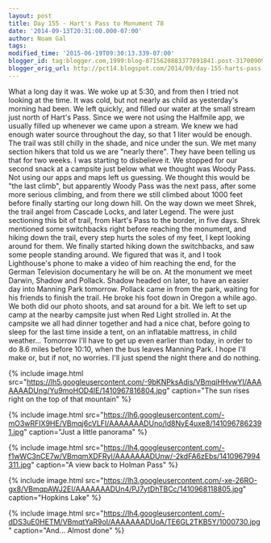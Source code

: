 ```yaml
---
layout: post
title: Day 155 - Hart's Pass to Monument 78
date: '2014-09-13T20:31:00.000-07:00'
author: Noam Gal
tags:
modified_time: '2015-06-19T09:30:13.339-07:00'
blogger_id: tag:blogger.com,1999:blog-8715620883377891841.post-3170090939740714889
blogger_orig_url: http://pct14.blogspot.com/2014/09/day-155-harts-pass-to-monument-78.html
---
```


 What a long day it was.
 We woke up at 5:30, and from then I tried not looking at the time. It was cold, but
 not nearly as child as yesterday's morning had been.
 We left quickly, and filled our water at the small stream
 just north of Hart's Pass. Since we were not using the Halfmile app, we usually filled up whenever we came upon a
 stream. We knew we had enough water source throughout the day, so that 1 liter would be enough.
 The trail was
 still chilly in the shade, and nice under the sun. We met many section hikers that told us we are "nearly there".
 They have been telling us that for two weeks. I was starting to disbelieve it.
 We stopped for our second snack
 at a campsite just below what we thought was Woody Pass. Not using our apps and maps left us guessing. We thought
 this would be "the last climb", but apparently Woody Pass was the next pass, after some more serious climbing, and
 from there we still climbed about 1000 feet before finally starting our long down hill.
 On the way down we meet
 Shrek, the trail angel from Cascade Locks, and later Legend. The were just sectioning this bit of trail, from Hart's
 Pass to the border, in five days. Shrek mentioned some switchbacks right before reaching the monument, and hiking
 down the trail, every step hurts the soles of my feet, I kept looking around for them.
 We finally started
 hiking down the switchbacks, and saw some people standing around. We figured that was it, and I took Lighthouse's
 phone to make a video of him reaching the end, for the German Television documentary he will be on.
 At the
 monument we meet Darwin, Shadow and Pollack. Shadow headed on later, to have an easier day into Manning Park
 tomorrow. Pollack came in from the park, waiting for his friends to finish the trail. He broke his foot down in
 Oregon a while ago. We both did our photo shoots, and sat around for a bit. We left to set up camp at the nearby
 campsite just when Red Light strolled in.
 At the campsite we all had dinner together and had a nice chat,
 before going to sleep for the last time inside a tent, on an inflatable mattress, in child weather...
 Tomorrow
 I'll have to get up even earlier than today, in order to do 8.6 miles before 10:10, when the bus leaves Manning
 Park. I hope I'll make or, but if not, no worries. I'll just spend the night there and do nothing.<br>

{% include image.html src="https://lh5.googleusercontent.com/-9bKNPksAdis/VBmqiHHvwYI/AAAAAAADUng/Yu9moHOD4IE/1410967816804.jpg" caption="The sun rises right on the top of that mountain" %}


{% include image.html src="https://lh6.googleusercontent.com/-mO3wRFIX9HE/VBmqj6cVLFI/AAAAAAADUno/ld8NyE4uxe8/1410967862391.jpg" caption="Just a little panorama" %}


{% include image.html src="https://lh4.googleusercontent.com/-f1wWC3nCE7w/VBmqmXDFRyI/AAAAAAADUnw/-2kdFA6zEbs/1410967994311.jpg" caption="A view back to Holman Pass" %}


{% include image.html src="https://lh3.googleusercontent.com/-xe-26RO-gx8/VBmqpAWJ2EI/AAAAAAADUn4/PJ7ytDhTBCc/1410968118805.jpg" caption="Hopkins Lake" %}


{% include image.html src="https://lh4.googleusercontent.com/-dDS3uE0HETM/VBmqtYaR9oI/AAAAAAADUoA/TE6GL2TKB5Y/1000730.jpg" caption="And... Almost done" %}

